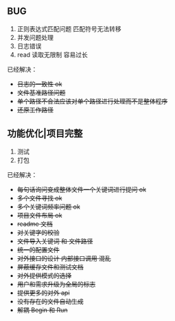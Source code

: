 ## BUG

1. 正则表达式匹配问题 匹配符号无法转移
2. 并发问题处理
3. 日志错误
4. read 读取无限制 容易过长

已经解决：

- ~~日志的一致性 ok~~
- ~~文件基准路径问题~~
- ~~单个路径不合法应该对单个路径进行处理而不是整体程序~~
- ~~还原工作路径~~

## 功能优化|项目完整

1. 测试
2. 打包

已经解决：

- ~~每句话询问变成整体文件一个关键词进行提问 ok~~
- ~~多个文件寻找 ok~~
- ~~多个关键词频率问题 ok~~
- ~~项目文件布局 ok~~
- ~~readme 文档~~
- ~~对关键字的校验~~
- ~~文件导入关键词 和 文件路径~~
- ~~统一的配置文件~~
- ~~对外接口的设计 内部接口调用 混乱~~
- ~~屏蔽缓存文件和测试文档~~
- ~~对外提供模式的选择~~
- ~~用户和需求升级为全局的标志~~
- ~~提供更多的对外 api~~
- ~~没有存在的文件自动生成~~
- ~~解耦 Begin 和 Run~~
